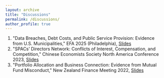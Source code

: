 ```yaml
---
layout: archive
title: "Discussions"
permalink: /discussions/
author_profile: true
---
```


1. "Data Breaches, Debt Costs, and Public Service Provision: Evidence from U.S. Municipalities," EFA 2025 (Philadelphia), [Slides](https://www.dropbox.com/scl/fi/nah1jcmtn7gem7zhtaqa6/EFA_2025.pdf?rlkey=y3jy3ups0nrlc0i8eed7r42ev&st=ixr43kyc&dl=0)
1. "SPACs’ Directors Network: Conflicts of Interest, Compensation, and Competition," Chinese Economists Society North America Conference 2023, [Slides](https://www.dropbox.com/s/olfeg1m6ycfn4w3/CES_2023.pdf?dl=0)
1. "Portfolio Allocation and Business Connection: Evidence from Mutual Fund Misconduct," New Zealand Finance Meeting 2022, [Slides](https://www.dropbox.com/s/kn5r4tvuo55vnk5/NZFM_2022.pdf?dl=0)
